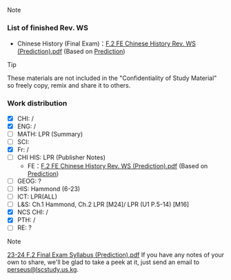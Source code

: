 > [!NOTE] 
> ### List of finished Rev. WS
> - Chinese History (Final Exam)：[F.2 FE Chinese History Rev. WS (Prediction).pdf](https://github.com/user-attachments/files/18447983/F.2.FE.Chinese.History.Rev.WS.Prediction.pdf) (Based on [Prediction](https://github.com/user-attachments/files/18447938/23-24.F.2.Final.Exam.Syllabus.Prediction.pdf))

> [!TIP]
> These materials are not included in the "Confidentiality of Study Material" so freely copy, remix and share it to others.
### Work distribution
- [x] CHI: /
- [x] ENG: /
- [ ] MATH: LPR (Summary)
- [ ] SCI: 
- [x] Fr: / 
- [ ] CHI HIS: LPR (Publisher Notes)
    - FE：[F.2 FE Chinese History Rev. WS (Prediction).pdf](https://github.com/user-attachments/files/18447983/F.2.FE.Chinese.History.Rev.WS.Prediction.pdf) (Based on [Prediction](https://github.com/user-attachments/files/18447938/23-24.F.2.Final.Exam.Syllabus.Prediction.pdf))
- [ ] GEOG: ?
- [ ] HIS: Hammond (6-23)
- [ ] ICT: LPR(ALL)
- [ ] L&S: Ch.1 Hammond, Ch.2 LPR [M24]/ LPR (U1 P.5-14) [M16]
- [x] NCS CHI: /
- [x] PTH: /
- [ ] RE: ?

> [!NOTE]
> [23-24 F.2 Final Exam Syllabus (Prediction).pdf](https://github.com/user-attachments/files/18447938/23-24.F.2.Final.Exam.Syllabus.Prediction.pdf)
> If you have any notes of your own to share, we'll be glad to take a peek at it, just send an email to perseus@lscstudy.us.kg.